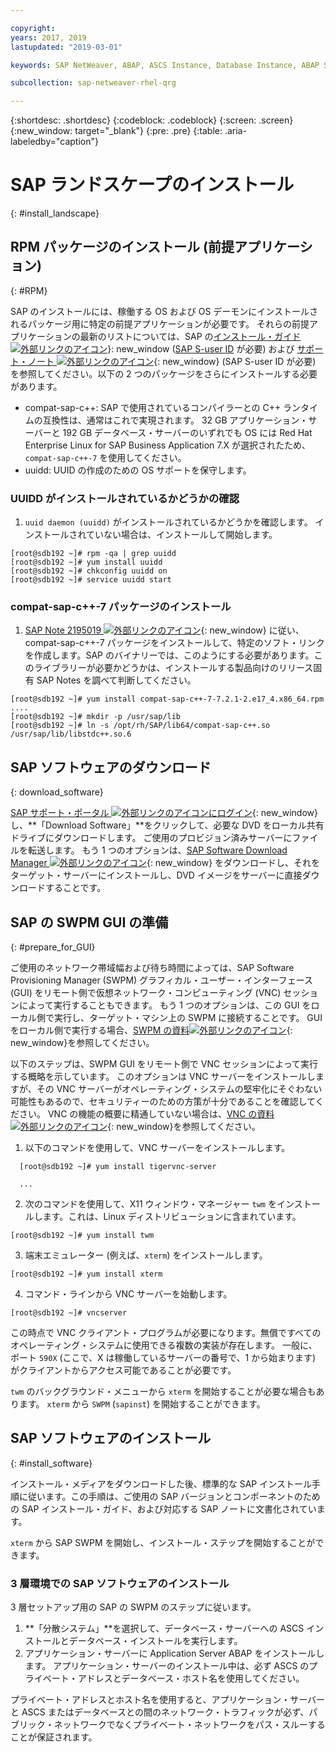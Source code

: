 ```yaml
---

copyright:
years: 2017, 2019
lastupdated: "2019-03-01"

keywords: SAP NetWeaver, ABAP, ASCS Instance, Database Instance, ABAP SAP Central Services, SWPM, application server, database server

subcollection: sap-netweaver-rhel-qrg

---
```


{:shortdesc: .shortdesc}
{:codeblock: .codeblock}
{:screen: .screen}
{:new_window: target="_blank"}
{:pre: .pre}
{:table: .aria-labeledby="caption"}

# SAP ランドスケープのインストール
{: #install_landscape}

## RPM パッケージのインストール (前提アプリケーション)
{: #RPM}

SAP のインストールには、稼働する OS および OS デーモンにインストールされるパッケージ用に特定の前提アプリケーションが必要です。 それらの前提アプリケーションの最新のリストについては、SAP の[インストール・ガイド ![外部リンクのアイコン](../icons/launch-glyph.svg "外部リンクのアイコン")](https://support.sap.com/software/installations.html)}: new_window ([SAP S-user ID](/docs/infrastructure/sap-netweaver?topic=sap-netweaver-getting-started#getting-started) が必要) および [サポート・ノート ![外部リンクのアイコン](../icons/launch-glyph.svg "外部リンクのアイコン")](https://support.sap.com/notes){: new_window} (SAP S-user ID が必要) を参照してください。以下の 2 つのパッケージをさらにインストールする必要があります。
* compat-sap-c++: SAP で使用されているコンパイラーとの C++ ランタイムの互換性は、通常はこれで実現されます。 32 GB アプリケーション・サーバーと 192 GB データベース・サーバーのいずれでも OS には Red Hat Enterprise Linux for SAP Business Application 7.X が選択されたため、`compat-sap-c++-7` を使用してください。
* uuidd: UUID の作成のための OS サポートを保守します。

### UUIDD がインストールされているかどうかの確認

1. `uuid daemon (uuidd)` がインストールされているかどうかを確認します。 インストールされていない場合は、インストールして開始します。
```
[root@sdb192 ~]# rpm -qa | grep uuidd
[root@sdb192 ~]# yum install uuidd
[root@sdb192 ~]# chkconfig uuidd on
[root@sdb192 ~]# service uuidd start
```

### compat-sap-c++-7 パッケージのインストール

1. [SAP Note 2195019 ![外部リンクのアイコン](../icons/launch-glyph.svg "外部リンクのアイコン")](https://launchpad.support.sap.com/#/notes/2195019){: new_window} に従い、compat-sap-c++-7 パッケージをインストールして、特定のソフト・リンクを作成します。SAP のバイナリーでは、このようにする必要があります。このライブラリーが必要かどうかは、インストールする製品向けのリリース固有 SAP Notes を調べて判断してください。
```
[root@sdb192 ~]# yum install compat-sap-c++-7-7.2.1-2.e17_4.x86_64.rpm
....
[root@sdb192 ~]# mkdir -p /usr/sap/lib
[root@sdb192 ~]# ln -s /opt/rh/SAP/lib64/compat-sap-c++.so /usr/sap/lib/libstdc++.so.6
```

## SAP ソフトウェアのダウンロード
{: download_software}

[SAP サポート・ポータル ![外部リンクのアイコン](../icons/launch-glyph.svg "外部リンクのアイコン")にログイン](https://support.sap.com/en/index.html){: new_window}し、**「Download Software」**をクリックして、必要な DVD をローカル共有ドライブにダウンロードします。
ご使用のプロビジョン済みサーバーにファイルを転送します。 もう 1 つのオプションは、[SAP Software Download Manager ![外部リンクのアイコン](../icons/launch-glyph.svg "外部リンクのアイコン")](https://support.sap.com/en/my-support/software-downloads.html#section_995042677){: new_window} をダウンロードし、それをターゲット・サーバーにインストールし、DVD イメージをサーバーに直接ダウンロードすることです。

## SAP の SWPM GUI の準備
{: #prepare_for_GUI}

ご使用のネットワーク帯域幅および待ち時間によっては、SAP Software Provisioning Manager (SWPM) グラフィカル・ユーザー・インターフェース (GUI) をリモート側で仮想ネットワーク・コンピューティング (VNC) セッションによって実行することもできます。 もう 1 つのオプションは、この GUI をローカル側で実行し、ターゲット・マシン上の SWPM に接続することです。 GUI をローカル側で実行する場合、[SWPM の資料![外部リンクのアイコン](../icons/launch-glyph.svg "外部リンクのアイコン")](https://wiki.scn.sap.com/wiki/display/SL/Software+Provisioning+Manager+1.0+and+2.0){: new_window}を参照してください。

以下のステップは、SWPM GUI をリモート側で VNC セッションによって実行する概略を示しています。 このオプションは VNC サーバーをインストールしますが、その VNC サーバーがオペレーティング・システムの堅牢化にそぐわない可能性もあるので、セキュリティーのための方策が十分であることを確認してください。 VNC の機能の概要に精通していない場合は、[VNC の資料![外部リンクのアイコン](../icons/launch-glyph.svg "外部リンクのアイコン")](http://searchnetworking.techtarget.com/definition/virtual-network-computing){: new_window}を参照してください。

1. 以下のコマンドを使用して、VNC サーバーをインストールします。
```
  [root@sdb192 ~]# yum install tigervnc-server

  ...
```

2. 次のコマンドを使用して、X11 ウィンドウ・マネージャー `twm` をインストールします。これは、Linux ディストリビューションに含まれています。

`[root@sdb192 ~]# yum install twm`

3. 端末エミュレーター (例えば、`xterm`) をインストールします。

 `[root@sdb192 ~]# yum install xterm`

4. コマンド・ラインから VNC サーバーを始動します。

 `[root@sdb192 ~]# vncserver`

この時点で VNC クライアント・プログラムが必要になります。無償ですべてのオペレーティング・システムに使用できる複数の実装が存在します。 一般に、ポート `590X` (ここで、X は稼働しているサーバーの番号で、1 から始まります) がクライアントからアクセス可能であることが必要です。

`twm` のバックグラウンド・メニューから `xterm` を開始することが必要な場合もあります。 `xterm` から `SWPM` (`sapinst`) を開始することができます。

## SAP ソフトウェアのインストール
{: #install_software}

インストール・メディアをダウンロードした後、標準的な SAP インストール手順に従います。この手順は、ご使用の SAP バージョンとコンポーネントのための SAP インストール・ガイド、および対応する SAP ノートに文書化されています。

`xterm` から SAP SWPM を開始し、インストール・ステップを開始することができます。

### 3 層環境での SAP ソフトウェアのインストール

3 層セットアップ用の SAP の SWPM のステップに従います。

1. **「分散システム」**を選択して、データベース・サーバーへの ASCS インストールとデータベース・インストールを実行します。
2. アプリケーション・サーバーに Application Server ABAP をインストールします。 アプリケーション・サーバーのインストール中は、必ず ASCS のプライベート・アドレスとデータベース・ホスト名を使用してください。

プライベート・アドレスとホスト名を使用すると、アプリケーション・サーバーと ASCS またはデータベースとの間のネットワーク・トラフィックが必ず、パブリック・ネットワークでなくプライベート・ネットワークをパス・スルーすることが保証されます。

